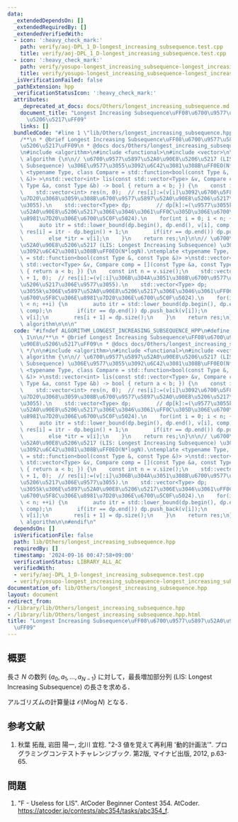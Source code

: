```yaml
---
data:
  _extendedDependsOn: []
  _extendedRequiredBy: []
  _extendedVerifiedWith:
  - icon: ':heavy_check_mark:'
    path: verify/aoj-DPL_1_D-longest_increasing_subsequence.test.cpp
    title: verify/aoj-DPL_1_D-longest_increasing_subsequence.test.cpp
  - icon: ':heavy_check_mark:'
    path: verify/yosupo-longest_increasing_subsequence-longest_increasing_subsequence.test.cpp
    title: verify/yosupo-longest_increasing_subsequence-longest_increasing_subsequence.test.cpp
  _isVerificationFailed: false
  _pathExtension: hpp
  _verificationStatusIcon: ':heavy_check_mark:'
  attributes:
    _deprecated_at_docs: docs/Others/longest_increasing_subsequence.md
    document_title: "Longest Increasing Subsequence\uFF08\u6700\u9577\u5897\u52A0\u90E8\
      \u5206\u5217\uFF09"
    links: []
  bundledCode: "#line 1 \"lib/Others/longest_increasing_subsequence.hpp\"\n\n\n\n\
    /**\n * @brief Longest Increasing Subsequence\uFF08\u6700\u9577\u5897\u52A0\u90E8\
    \u5206\u5217\uFF09\n * @docs docs/Others/longest_increasing_subsequence.md\n */\n\
    \n#include <algorithm>\n#include <functional>\n#include <vector>\n\nnamespace\
    \ algorithm {\n\n// \u6700\u9577\u5897\u52A0\u90E8\u5206\u5217 (LIS: Longest Increasing\
    \ Subsequence) \u306E\u9577\u3055\u3092\u6C42\u3081\u308B\uFF0EO(N*logN).\ntemplate\
    \ <typename Type, class Compare = std::function<bool(const Type &, const Type\
    \ &)> >\nstd::vector<int> lis(const std::vector<Type> &v, Compare comp = [](const\
    \ Type &a, const Type &b) -> bool { return a < b; }) {\n    const int n = v.size();\n\
    \    std::vector<int> res(n, 0);  // res[i]:=(v[i]\u3092\u6700\u5F8C\u306E\u8981\
    \u7D20\u3068\u3059\u308B\u6700\u9577\u5897\u52A0\u90E8\u5206\u5217\u306E\u9577\
    \u3055).\n    std::vector<Type> dp;        // dp[k]:=(\u9577\u3055k\u306E\u5897\
    \u52A0\u90E8\u5206\u5217\u306E\u3046\u3061\uFF0C\u305D\u306E\u6700\u5F8C\u306E\
    \u8981\u7D20\u306E\u6700\u5C0F\u5024).\n    for(int i = 0; i < n; ++i) {\n   \
    \     auto itr = std::lower_bound(dp.begin(), dp.end(), v[i], comp);\n       \
    \ res[i] = itr - dp.begin() + 1;\n        if(itr == dp.end()) dp.push_back(v[i]);\n\
    \        else *itr = v[i];\n    }\n    return res;\n}\n\n// \u6700\u9577\u5897\
    \u52A0\u90E8\u5206\u5217 (LIS: Longest Increasing Subsequence) \u306E\u9577\u3055\
    \u3092\u6C42\u3081\u308B\uFF0EO(N*logN).\ntemplate <typename Type, class Compare\
    \ = std::function<bool(const Type &, const Type &)> >\nstd::vector<int> lis2(const\
    \ std::vector<Type> &v, Compare comp = [](const Type &a, const Type &b) -> bool\
    \ { return a < b; }) {\n    const int n = v.size();\n    std::vector<int> res(n\
    \ + 1, 0);  // res[i]:=(v[:i]\u306B\u304A\u3051\u308B\u6700\u9577\u5897\u52A0\u90E8\
    \u5206\u5217\u306E\u9577\u3055).\n    std::vector<Type> dp;            // dp[k]:=(\u9577\
    \u3055k\u306E\u5897\u52A0\u90E8\u5206\u5217\u306E\u3046\u3061\uFF0C\u305D\u306E\
    \u6700\u5F8C\u306E\u8981\u7D20\u306E\u6700\u5C0F\u5024).\n    for(int i = 0; i\
    \ < n; ++i) {\n        auto itr = std::lower_bound(dp.begin(), dp.end(), v[i],\
    \ comp);\n        if(itr == dp.end()) dp.push_back(v[i]);\n        else *itr =\
    \ v[i];\n        res[i + 1] = dp.size();\n    }\n    return res;\n}\n\n}  // namespace\
    \ algorithm\n\n\n"
  code: "#ifndef ALGORITHM_LONGEST_INCREASING_SUBSEQUENCE_HPP\n#define ALGORITHM_LONGEST_INCREASING_SUBSEQUENCE_HPP\
    \ 1\n\n/**\n * @brief Longest Increasing Subsequence\uFF08\u6700\u9577\u5897\u52A0\
    \u90E8\u5206\u5217\uFF09\n * @docs docs/Others/longest_increasing_subsequence.md\n\
    \ */\n\n#include <algorithm>\n#include <functional>\n#include <vector>\n\nnamespace\
    \ algorithm {\n\n// \u6700\u9577\u5897\u52A0\u90E8\u5206\u5217 (LIS: Longest Increasing\
    \ Subsequence) \u306E\u9577\u3055\u3092\u6C42\u3081\u308B\uFF0EO(N*logN).\ntemplate\
    \ <typename Type, class Compare = std::function<bool(const Type &, const Type\
    \ &)> >\nstd::vector<int> lis(const std::vector<Type> &v, Compare comp = [](const\
    \ Type &a, const Type &b) -> bool { return a < b; }) {\n    const int n = v.size();\n\
    \    std::vector<int> res(n, 0);  // res[i]:=(v[i]\u3092\u6700\u5F8C\u306E\u8981\
    \u7D20\u3068\u3059\u308B\u6700\u9577\u5897\u52A0\u90E8\u5206\u5217\u306E\u9577\
    \u3055).\n    std::vector<Type> dp;        // dp[k]:=(\u9577\u3055k\u306E\u5897\
    \u52A0\u90E8\u5206\u5217\u306E\u3046\u3061\uFF0C\u305D\u306E\u6700\u5F8C\u306E\
    \u8981\u7D20\u306E\u6700\u5C0F\u5024).\n    for(int i = 0; i < n; ++i) {\n   \
    \     auto itr = std::lower_bound(dp.begin(), dp.end(), v[i], comp);\n       \
    \ res[i] = itr - dp.begin() + 1;\n        if(itr == dp.end()) dp.push_back(v[i]);\n\
    \        else *itr = v[i];\n    }\n    return res;\n}\n\n// \u6700\u9577\u5897\
    \u52A0\u90E8\u5206\u5217 (LIS: Longest Increasing Subsequence) \u306E\u9577\u3055\
    \u3092\u6C42\u3081\u308B\uFF0EO(N*logN).\ntemplate <typename Type, class Compare\
    \ = std::function<bool(const Type &, const Type &)> >\nstd::vector<int> lis2(const\
    \ std::vector<Type> &v, Compare comp = [](const Type &a, const Type &b) -> bool\
    \ { return a < b; }) {\n    const int n = v.size();\n    std::vector<int> res(n\
    \ + 1, 0);  // res[i]:=(v[:i]\u306B\u304A\u3051\u308B\u6700\u9577\u5897\u52A0\u90E8\
    \u5206\u5217\u306E\u9577\u3055).\n    std::vector<Type> dp;            // dp[k]:=(\u9577\
    \u3055k\u306E\u5897\u52A0\u90E8\u5206\u5217\u306E\u3046\u3061\uFF0C\u305D\u306E\
    \u6700\u5F8C\u306E\u8981\u7D20\u306E\u6700\u5C0F\u5024).\n    for(int i = 0; i\
    \ < n; ++i) {\n        auto itr = std::lower_bound(dp.begin(), dp.end(), v[i],\
    \ comp);\n        if(itr == dp.end()) dp.push_back(v[i]);\n        else *itr =\
    \ v[i];\n        res[i + 1] = dp.size();\n    }\n    return res;\n}\n\n}  // namespace\
    \ algorithm\n\n#endif\n"
  dependsOn: []
  isVerificationFile: false
  path: lib/Others/longest_increasing_subsequence.hpp
  requiredBy: []
  timestamp: '2024-09-16 00:47:58+09:00'
  verificationStatus: LIBRARY_ALL_AC
  verifiedWith:
  - verify/aoj-DPL_1_D-longest_increasing_subsequence.test.cpp
  - verify/yosupo-longest_increasing_subsequence-longest_increasing_subsequence.test.cpp
documentation_of: lib/Others/longest_increasing_subsequence.hpp
layout: document
redirect_from:
- /library/lib/Others/longest_increasing_subsequence.hpp
- /library/lib/Others/longest_increasing_subsequence.hpp.html
title: "Longest Increasing Subsequence\uFF08\u6700\u9577\u5897\u52A0\u90E8\u5206\u5217\
  \uFF09"
---
```

## 概要

長さ $N$ の数列 $\lbrace a_0, a_1, \ldots, a_{N-1} \rbrace$ に対して，最長増加部分列 (LIS: Longest Increasing Subsequence) の長さを求める．

アルゴリズムの計算量は $\mathcal{O}(N \log N)$ となる．


## 参考文献

1. 秋葉 拓哉, 岩田 陽一, 北川 宜稔. "2-3 値を覚えて再利用 '動的計画法'". プログラミングコンテストチャレンジブック. 第2版, マイナビ出版, 2012, p.63-65.


## 問題

1. "F - Useless for LIS". AtCoder Beginner Contest 354. AtCoder. <https://atcoder.jp/contests/abc354/tasks/abc354_f>.
